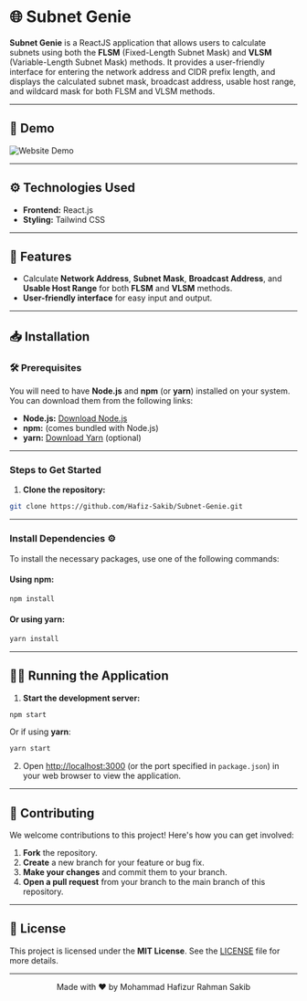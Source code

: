 # 🌐 Subnet Genie

**Subnet Genie** is a ReactJS application that allows users to calculate subnets using both the **FLSM** (Fixed-Length Subnet Mask) and **VLSM** (Variable-Length Subnet Mask) methods. It provides a user-friendly interface for entering the network address and CIDR prefix length, and displays the calculated subnet mask, broadcast address, usable host range, and wildcard mask for both FLSM and VLSM methods.

---

## 🎥 Demo

![Website Demo](https://i.postimg.cc/2y8NkDyX/webpage.png)

---

## ⚙️ Technologies Used

- **Frontend:** React.js
- **Styling:** Tailwind CSS

---

## 🚀 Features

- Calculate **Network Address**, **Subnet Mask**, **Broadcast Address**, and **Usable Host Range** for both **FLSM** and **VLSM** methods.
- **User-friendly interface** for easy input and output.

---

## 📥 Installation

### 🛠 Prerequisites

You will need to have **Node.js** and **npm** (or **yarn**) installed on your system. You can download them from the following links:

- **Node.js:** [Download Node.js](https://nodejs.org/en)
- **npm:** (comes bundled with Node.js)
- **yarn:** [Download Yarn](https://classic.yarnpkg.com/lang/en/docs/install/) (optional)

---

### Steps to Get Started

1. **Clone the repository:**

```bash
git clone https://github.com/Hafiz-Sakib/Subnet-Genie.git
```

---

### Install Dependencies ⚙️

To install the necessary packages, use one of the following commands:

#### Using **npm**:

```bash
npm install
```

#### Or using **yarn**:

```bash
yarn install
```

---

## 🏃‍♂️ Running the Application

1. **Start the development server:**

```bash
npm start
```

Or if using **yarn**:

```bash
yarn start
```

2. Open [http://localhost:3000](http://localhost:3000) (or the port specified in `package.json`) in your web browser to view the application.

---

## 🤝 Contributing

We welcome contributions to this project! Here's how you can get involved:

1. **Fork** the repository.
2. **Create** a new branch for your feature or bug fix.
3. **Make your changes** and commit them to your branch.
4. **Open a pull request** from your branch to the main branch of this repository.

---

## 📄 License

This project is licensed under the **MIT License**. See the [LICENSE](LICENSE) file for more details.

---

<div align="center"> Made with ❤️ by Mohammad Hafizur Rahman Sakib </div>
